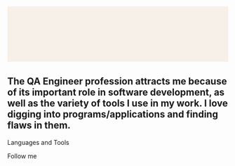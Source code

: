 ![beige](https://github.com/renesens/renesens/blob/main/asserts/Beige.png)

## The QA Engineer profession attracts me because of its important role in software development, as well as the variety of tools I use in my work. I love digging into programs/applications and finding flaws in them.

Languages and Tools

Follow me

